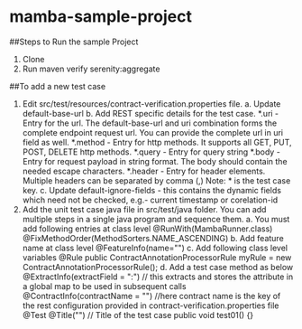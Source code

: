 # mamba-sample-project

##Steps to Run the sample Project

1. Clone
2. Run maven verify serenity:aggregate

##To add a new test case

1. Edit src/test/resources/contract-verification.properties file.
    a. Update default-base-url
    b. Add REST specific details for the test case. 
        *.uri - Entry for the url. The default-base-url and uri combination forms the complete endpoint request url. You can provide the complete url in uri field as well.
        *.method - Entry for http methods. It supports all GET, PUT, POST, DELETE http methods. 
        *.query - Entry for query string
        *.body - Entry for request payload in string format. The body should contain the needed escape characters.
        *.header - Entry for header elements. Multiple headers can be separated by comma (,)
        Note: * is the test case key.
    c. Update default-ignore-fields - this contains the dynamic fields which need not be checked, e.g.- current timestamp or corelation-id
2. Add the unit test case java file in src/test/java folder. You can add multiple steps in a single java program and sequence them.
    a. You must add following entries at class level
        @RunWith(MambaRunner.class)
        @FixMethodOrder(MethodSorters.NAME_ASCENDING)
    b. Add feature name at class level 
        @FeatureInfo(name="<a feature name>")
    c. Add following class level variables
        @Rule public ContractAnnotationProcessorRule myRule = new ContractAnnotationProcessorRule();
    d. Add a test case method as below
        @ExtractInfo(extractField = "<attribute name>:<json path in the response>") // this extracts and stores the attribute in a global map to be used in subsequent calls
        @ContractInfo(contractName = "<key identifier>") //here contract name is the key of the rest configuration provided in contract-verification.properties file
        @Test
        @Title("<A title of the test case>") // Title of the test case
        public void test01() {}

